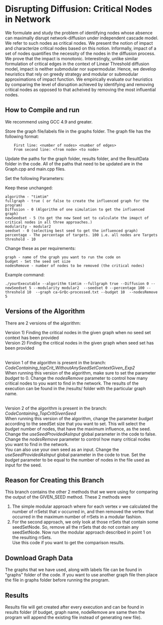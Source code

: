 # Disrupting Diffusion: Critical Nodes in Network

We formulate and study the problem of identifying nodes whose absence can maximally disrupt network-diffusion under independent cascade model. We refer to such nodes as critical nodes. We present the notion of impact and characterize critical nodes based on this notion. Informally, impact of a set of nodes quantifies the necessity of the nodes in the diffusion process. We prove that the impact is monotonic. Interestingly, unlike similar formulation of critical edges in the context of Linear Threshold diffusion model, impact is neither submodular nor supermodular. Hence, we develop heuristics that rely on greedy strategy and modular or submodular approximations of impact function. We empirically evaluate our heuristics by comparing the level of disruption achieved by identifying and removing critical nodes as opposed to that acheived by removing the most influential nodes.

## How to Compile and run
We recommend using GCC 4.9 and greater.

Store the graph file/labels file in the graphs folder. The graph file has the following format:
```
	First line: <number of nodes> <number of edges>
	From second line: <from node> <to node>
```
Update the paths for the graph folder, results folder, and the ResultData folder in the code. All of the paths that need to be updated are in the Graph.cpp and main.cpp files.

Set the following Parameters:

Keep these unchanged:
```
algorithm - "timtim"
fullgraph - true ( or false to create the influenced graph for the program)
Diffusion - 0 (Algorithm of one simulation to get the influenced graph)
newSeedset - 5 (to get the new Seed set to calculate the imapct of critical nodes in all three approaches.)
modularity - modular2
seedset - 0 (selecting best seed to get the influenced graph)
percentage - The percentage of targets. 100 i.e. all nodes are Targets
threshold - 10
```
Change these as per requirements: 
```
graph - name of the graph you want to run the code on
budget - Set the seed set size
nodesRemove - number of nodes to be removed (the critical nodes)
```
Example command:
```
./yourExecutable --algorithm timtim --fullgraph true --Diffusion 0 --newSeedset 5 --modularity modular2  --seedset 0 --percentage 100 --threshold 10  --graph ca-GrQc-processed.txt --budget 10  --nodesRemove 5
```

## Versions of the Algorithm
There are 2 versions of the algorithm:

Version 1) Finding the critical nodes in the given graph when no seed set context has been provided <br>
Version 2) Finding the critical nodes in the given graph when seed set has been provided <br> <br>

Version 1 of the algorithm is present in the branch: <i>CodeContaining_topCrit_WithoutAnySeedSetContextGiven_Exp2</i> <br>
When running this version of the algorithm, make sure to set the parameter <i>budget</i> to 0. Change the <i>nodesRemove</i> parameter to control how many critical nodes to you want to find in the network. The results of the execution can be found in the /results/ folder with the particular graph name. <br><br>

Version 2 of the algorithm is present in the branch: <i>CodeContaining_TopCritGivenSeed</i> <br>
When running this version of the algorithm, change the parameter <i>budget</i> according to the seedSet size that you want to set. This will select the <i>budget</i> number of nodes, that have the maximum influence, as the seed. Change the <i>useSeedProvidedAsInput</i> global parameter in the code to false. Change the <i>nodesRemove</i> parameter to control how many critical nodes you want to find in the network. <br>
You can also use your own seed as an input. Change the <i>useSeedProvidedAsInput</i> global parameter in the code to true. Set the <i>budget</i> parameter to be equal to the number of nodes in the file used as input for the seed.

## Reason for Creating this Branch
This branch contains the other 2 methods that we were using for comparing the output of the GIVEN_SEED method. These 2 methods were <br>
1) The simple modular approach where for each vertex <i>v</i> we calculated the number of rrSetst that <i>v</i> occurred in, and then removed the vertex that occurred in the maximum number of rrSets in a modular fashion. <br>
2) For the second approach, we only look at those rrSets that contain some seedSetNode. So, remove all the rrSets that do not contain any seedSetNode. Now run the modular approach described in point 1 on the resulting rrSets. <br>
Use this code if you want to get the comparison results.

## Download Graph Data
The graphs that we have used, along with labels file can be found in "graphs" folder of the code. If you want to use another graph file then place the file in graphs folder before running the program.

## Results
Results file will get created after every execution and can be found in results folder (if budget, graph name, nodeRemove are same then the program will append the existing file instead of generating new file).